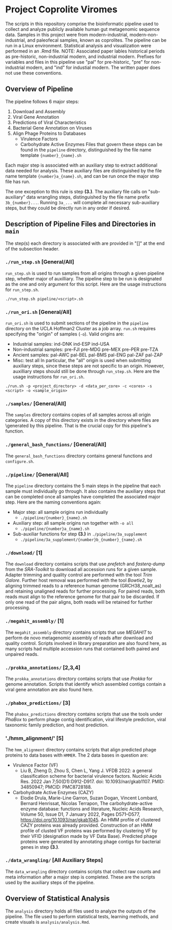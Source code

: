 # Project Coprolite Viromes
The scripts in this repository comprise the bioinformatic pipeline used to 
collect and analyze publicly available human gut metagenomic sequence data. 
Samples in this project were from modern-industrial, modern-non-industrial, and 
paleofecal samples, known as coprolites. The pipeline can be run in a Linux 
environment. Statistical analysis and visualization were performed in an .Rmd 
file. NOTE: Associated paper lables historical periods as pre-historic,
non-industrial modern, and industrial modern. Prefixes for variables and files
in this pipeline use "pal" for pre-historic, "pre" for non-industrial modern,
and "ind" for industial modern. The written paper does not use these
conventions.

## Overview of Pipeline
The pipeline follows 6 major steps:
1. Download and Assembly
2. Viral Gene Annotation
3. Predictions of Viral Characteristics
4. Bacterial Gene Annotation on Viruses
5. Align Phage Proteins to Databases
    + Virulence Factors
    + Carbohydrate Active Enzymes
Files that govern these steps can be found in the `pipeline` directory, 
distinguished by the file name template `{number}_{name}.sh`

Each major step is associated with an auxiliary step to extract additional data 
needed for analysis. These auxiliary files are distinguished by the file name 
template `{number}a_{name}.sh`, and can be run once the major step file has 
run.

The one exception to this rule is step **(3.)**. The auxiliary file calls on 
"sub-auxiliary" data wrangling steps, distinguished by the file name prefix 
`3b_{number}...`. Running `3a_...` will complete all necessary sub-auxiliary
steps, but they could be directly run in any order if desired.

## Description of Pipeline Files and Directories in `main`
The step(s) each directory is associated with are provided in "[]" at the end 
of the subsection header.

### `./run_step.sh` [General/All]
`run_step.sh` is used to run samples from all origins through a given pipeline 
step, whether major of auxilliary. The pipeline step to be run is designated
as the one and only argument for this script. Here are the usage instructions
for `run_step.sh`.
```
./run_step.sh pipeline/<script>.sh
```

### `./run_ori.sh` [General/All]
`run_ori.sh` is used to submit sections of the pipeline in the `pipeline` directory 
on the UCLA Hoffman2 Cluster as a job array. `run.sh` requires specifying the 
"origin" of samples (`-o`). Valid origins are:
* Industrial samples: ind-DNK ind-ESP ind-USA
* Non-industrial samples: pre-FJI pre-MDG pre-MEX pre-PER pre-TZA
* Ancient samples: pal-AWC pal-BEL pal-BMS pal-ENG pal-ZAF pal-ZAP
* Misc: test all
In particular, the "all" origin is used when submitting auxiliary steps, since
these steps are not specific to an origin. However, auxilliary steps should
still be done through `run_step.sh`. Here are the usage instructions for 
`run_ori.sh`.
```
./run.sh -p <project_directory> -d <data_per_core> -c <cores> -s <script> -o <sample_origin>
```

### `./samples/` [General/All]
The `samples` directory contains copies of all samples across all origin 
categories. A copy of this directory exists in the directory where files are 
\generated by this pipeline. That is the crucial copy for this pipeline's 
function.

### `./general_bash_functions/` [General/All]
The `general_bash_functions` directory contains general functions and 
`configure.sh`.

### `./pipeline/` [General/All]
The `pipeline` directory contains the 5 main steps in the pipeline that each 
sample must individually go through. It also contains the auxiliary steps that 
can be completed once all samples have completed the associated major step. 
Here are the naming conventions again:
* Major step: all sample origins run individually
    + `./pipeline/{number}_{name}.sh`
* Auxiliary step: all sample origins run together with `-o all`
    + `./pipeline/{number}a_{name}.sh`
* Sub-auxiliar functions for step **(3.)** in `./pipeline/3a_supplement`
    + `./pipeline/3a_supplement/{number}b_{number}_{name}.sh`

### `./download/` [1]
The `download` directory contains scripts that use *prefetch* and 
*fasterq-dump* from the *SRA-Toolkit* to download all accession runs for a 
given sample. Adapter trimming and quality control are performed with the tool 
*Trim Galore*. Further host removal was performed with the tool *Bowtie2*, by 
aligning trimmed reads to a reference human genome (GRCH38_noalt_as) and 
retaining unaligned reads for further processing. For paired reads, both reads 
must align to the reference genome for that pair to be discarded. If only one 
read of the pair aligns, both reads will be retained for further processing.

### `./megahit_assembly/` [1]
The `megahit_assembly` directory contains scripts that use *MEGAHIT* to perform 
de novo metagenomic assembly of reads after download and quality control. 
Scripts involved in library preparation are also found here, as many scripts 
had multiple accession runs that contained both paired and unpaired reads.

### `./prokka_annotations/` [2,3,4]
The `prokka_annotations` directory contains scripts that use *Prokka* for 
genome annotation. Scripts that identify which assembled contigs contain a 
viral gene annotation are also found here.

### `./phabox_predictions/` [3]
The `phabox_predictions` directory contains scripts that use the tools under 
*PhaBox* to perform phage contig identification, viral lifestyle prediction, 
viral taxonomic family prediction, and host prediction.

### './hmm_alignment/' [5]
The `hmm_alignment` directory contains scripts that align predicted phage
proteins to data bases with `HMMER`. The 2 data bases in question are:
* Virulence Factor (VF)
    + Liu B, Zheng D, Zhou S, Chen L, Yang J. VFDB 2022: a general classification scheme for bacterial virulence factors. Nucleic Acids Res. 2022 Jan 7;50(D1):D912-D917. doi: 10.1093/nar/gkab1107. PMID: 34850947; PMCID: PMC8728188.  
* Carbohydrate Active Enzymes (CAZY)
    + Elodie Drula, Marie-Line Garron, Suzan Dogan, Vincent Lombard, Bernard Henrissat, Nicolas Terrapon, The carbohydrate-active enzyme database: functions and literature, Nucleic Acids Research, Volume 50, Issue D1, 7 January 2022, Pages D571–D577, https://doi.org/10.1093/nar/gkab1045.
An HMM profile of clustered CAZY proteins was already provided. Construction 
of an HMM profile of clusted VF proteins was performed by clustering VF by
their VFID (designation made by VF Data Base). Predicted phage proteins were 
generated by annotating phage contigs for bacterial genes in step **(3.)**.

### `./data_wrangling/` [All Auxiliary Steps]
The `data_wrangling` directory contains scripts that collect raw counts and 
meta information after a major step is completed. These are the scripts used by 
the auxiliary steps of the pipeline.

## Overview of Statistical Analysis
The `analysis` directory holds all files used to analyze the outputs of the 
pipeline. The file used to perform statistical tests, learning methods, and 
create visuals is `analysis/analysis.Rmd`.
